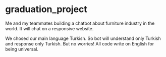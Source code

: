 # graduation_project
Me and my teammates building a chatbot about furniture industry in the world. It will chat on a responsive website.

We chosed our main language Turkish. So bot will understand only Turkish and response only Turkish. 
But no worries! All code write on English for being universal. 

